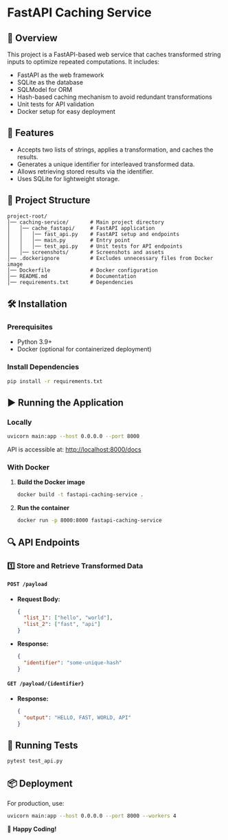 # FastAPI Caching Service

## 📌 Overview
This project is a FastAPI-based web service that caches transformed string inputs to optimize repeated computations. It includes:
- FastAPI as the web framework
- SQLite as the database
- SQLModel for ORM
- Hash-based caching mechanism to avoid redundant transformations
- Unit tests for API validation
- Docker setup for easy deployment

## 🚀 Features
- Accepts two lists of strings, applies a transformation, and caches the results.
- Generates a unique identifier for interleaved transformed data.
- Allows retrieving stored results via the identifier.
- Uses SQLite for lightweight storage.

## 📂 Project Structure
```
project-root/
│── caching-service/       # Main project directory
│   │── cache_fastapi/     # FastAPI application
│   │   │── fast_api.py    # FastAPI setup and endpoints
│   │   │── main.py        # Entry point
│   │   │── test_api.py    # Unit tests for API endpoints
│   │── screenshots/       # Screenshots and assets
│── .dockerignore          # Excludes unnecessary files from Docker image
│── Dockerfile             # Docker configuration
│── README.md              # Documentation
│── requirements.txt       # Dependencies
```

## 🛠️ Installation
### Prerequisites
- Python 3.9+
- Docker (optional for containerized deployment)

### Install Dependencies
```sh
pip install -r requirements.txt
```

## ▶️ Running the Application
### Locally
```sh
uvicorn main:app --host 0.0.0.0 --port 8000
```
API is accessible at: [http://localhost:8000/docs](http://localhost:8000/docs)

### With Docker
1. **Build the Docker image**
   ```sh
   docker build -t fastapi-caching-service .
   ```
2. **Run the container**
   ```sh
   docker run -p 8000:8000 fastapi-caching-service
   ```

## 🔍 API Endpoints
### **1️⃣ Store and Retrieve Transformed Data**
#### `POST /payload`
- **Request Body:**
  ```json
  {
    "list_1": ["hello", "world"],
    "list_2": ["fast", "api"]
  }
  ```
- **Response:**
  ```json
  {
    "identifier": "some-unique-hash"
  }
  ```

#### `GET /payload/{identifier}`
- **Response:**
  ```json
  {
    "output": "HELLO, FAST, WORLD, API"
  }
  ```

## 🧪 Running Tests
```sh
pytest test_api.py
```

## 📦 Deployment
For production, use:
```sh
uvicorn main:app --host 0.0.0.0 --port 8000 --workers 4
```

🚀 **Happy Coding!**

